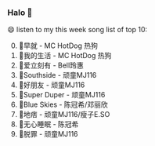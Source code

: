 

### Halo 👋

😄 listen to my this week song list of top 10:

0. 🌈早就 - MC HotDog 热狗
1. 🌈我的生活 - MC HotDog 热狗
2. 🌈爱立刻有 - Bell玲惠
3. 🌈Southside - 顽童MJ116
4. 🌈好朋友 - 顽童MJ116
5. 🌈Super Duper - 顽童MJ116
6. 🌈Blue Skies - 陈冠希/邓丽欣
7. 🌈地痞 - 顽童MJ116/瘦子E.SO
8. 🌈无心睡眠 - 陈冠希
9. 🌈脱罪 - 顽童MJ116

